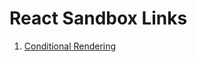 # React Sandbox Links
1. [Conditional Rendering](https://codesandbox.io/embed/conditional-rendering-g3yptq?fontsize=14&hidenavigation=1&theme=dark)



